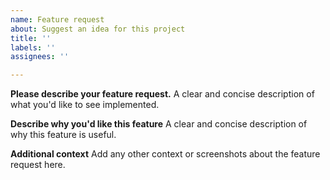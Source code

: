```yaml
---
name: Feature request
about: Suggest an idea for this project
title: ''
labels: ''
assignees: ''

---
```


**Please describe your feature request.**
A clear and concise description of what you'd like to see implemented.

**Describe why you'd like this feature**
A clear and concise description of why this feature is useful.

**Additional context**
Add any other context or screenshots about the feature request here.
